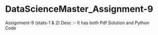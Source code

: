 # DataScienceMaster_Assignment-9
Assignment-9 (stats-1 &amp; 2) Desc :- It has both Pdf Solution and Python Code
